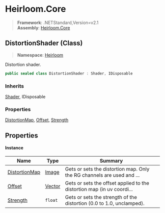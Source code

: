 # Heirloom.Core

> **Framework**: .NETStandard,Version=v2.1  
> **Assembly**: [Heirloom.Core][0]

## DistortionShader (Class)

> **Namespace**: [Heirloom][0]

Distortion shader.

```cs
public sealed class DistortionShader : Shader, IDisposable
```

### Inherits

[Shader][1], IDisposable

### Properties

[DistortionMap][2], [Offset][3], [Strength][4]

## Properties

#### Instance

| Name               | Type        | Summary                                                                |
|--------------------|-------------|------------------------------------------------------------------------|
| [DistortionMap][2] | [Image][5]  | Gets or sets the distortion map. Only the RG channels are used and ... |
| [Offset][3]        | [Vector][6] | Gets or sets the offset applied to the distortion map (in uv coordi... |
| [Strength][4]      | `float`     | Gets or sets the strength of the distortion (0.0 to 1.0, unclamped).   |

[0]: ../../Heirloom.Core.md
[1]: Shader.md
[2]: DistortionShader/DistortionMap.md
[3]: DistortionShader/Offset.md
[4]: DistortionShader/Strength.md
[5]: Image.md
[6]: Vector.md
